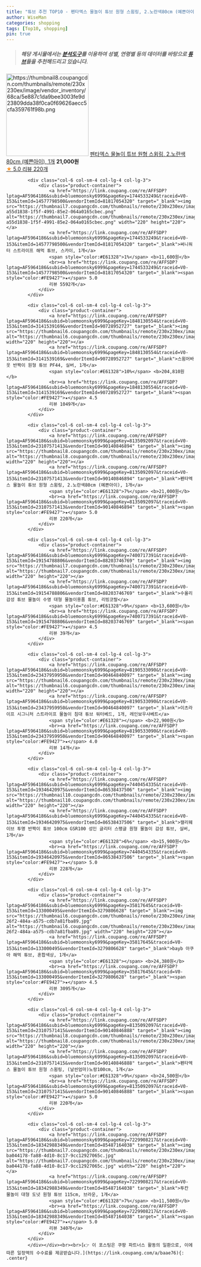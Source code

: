 ```yaml
---
title: "튜브 추천 TOP10 - 펜타엑스 물놀이 튜브 원형 스윔링, 2.노란색80cm (예쁜아이), 1개"
author: WiseMan
categories: shopping
tags: [Top10, shopping]
pin: true
---
```


> ##### 해당 게시물에서는 [**분석도구**](https://itemscout.io/)를 이용하여 **성별**, **연령별** 등의 데이터를 바탕으로 [**튜브**](https://link.coupang.com/a/baae76)들을 추천해드리고 있습니다.
<div class="container"><div class="row">
            <div class="col-6 col-sm-4 col-lg-4 col-lg-3">
                <div class="product-container">
                    <a href="https://link.coupang.com/re/AFFSDP?lptag=AF5964186&subid=bluemoonsky6999&pageKey=8135092097&traceid=V0-153&itemId=23107571413&vendorItemId=90140846894" target="_blank"><img src="https://thumbnail8.coupangcdn.com/thumbnails/remote/230x230ex/image/vendor_inventory/68ca/5e887c1da9bee3003fe9d23809dda38f0ca0f69626aecc5cfa359761f98b.png" alt="https://thumbnail8.coupangcdn.com/thumbnails/remote/230x230ex/image/vendor_inventory/68ca/5e887c1da9bee3003fe9d23809dda38f0ca0f69626aecc5cfa359761f98b.png" width="220" height="220"></a>
                    <a href="https://link.coupang.com/re/AFFSDP?lptag=AF5964186&subid=bluemoonsky6999&pageKey=8135092097&traceid=V0-153&itemId=23107571413&vendorItemId=90140846894" target="_blank">펜타엑스 물놀이 튜브 원형 스윔링, 2.노란색80cm (예쁜아이), 1개</a>
                    <span style="color:#E61328"></span> <b>21,000원</b>
                    <br><a href="https://link.coupang.com/re/AFFSDP?lptag=AF5964186&subid=bluemoonsky6999&pageKey=8135092097&traceid=V0-153&itemId=23107571413&vendorItemId=90140846894" target="_blank"><span style="color:#FE9427">★</span> 5.0
                    리뷰 220개</a>
                </div>
            </div>
            
            <div class="col-6 col-sm-4 col-lg-4 col-lg-3">
                <div class="product-container">
                    <a href="https://link.coupang.com/re/AFFSDP?lptag=AF5964186&subid=bluemoonsky6999&pageKey=1744533249&traceid=V0-153&itemId=14577798500&vendorItemId=81817054320" target="_blank"><img src="https://thumbnail7.coupangcdn.com/thumbnails/remote/230x230ex/image/retail/images/1334879953535472-a55d1838-1f5f-4991-85e2-064a0165cbec.png" alt="https://thumbnail7.coupangcdn.com/thumbnails/remote/230x230ex/image/retail/images/1334879953535472-a55d1838-1f5f-4991-85e2-064a0165cbec.png" width="220" height="220"></a>
                    <a href="https://link.coupang.com/re/AFFSDP?lptag=AF5964186&subid=bluemoonsky6999&pageKey=1744533249&traceid=V0-153&itemId=14577798500&vendorItemId=81817054320" target="_blank">써니워터 스트라이프 해먹 튜브, 스카이, 1개</a>
                    <span style="color:#E61328">1%</span> <b>11,600원</b>
                    <br><a href="https://link.coupang.com/re/AFFSDP?lptag=AF5964186&subid=bluemoonsky6999&pageKey=1744533249&traceid=V0-153&itemId=14577798500&vendorItemId=81817054320" target="_blank"><span style="color:#FE9427">★</span> 5.0
                    리뷰 5592개</a>
                </div>
            </div>
            
            <div class="col-6 col-sm-4 col-lg-4 col-lg-3">
                <div class="product-container">
                    <a href="https://link.coupang.com/re/AFFSDP?lptag=AF5964186&subid=bluemoonsky6999&pageKey=1848130554&traceid=V0-153&itemId=3141539169&vendorItemId=90728952727" target="_blank"><img src="https://thumbnail6.coupangcdn.com/thumbnails/remote/230x230ex/image/vendor_inventory/1364/32f87d8bb2d066353e04dc77850a6848473d6b4f1932adaccfe7499c9262.jpg" alt="https://thumbnail6.coupangcdn.com/thumbnails/remote/230x230ex/image/vendor_inventory/1364/32f87d8bb2d066353e04dc77850a6848473d6b4f1932adaccfe7499c9262.jpg" width="220" height="220"></a>
                    <a href="https://link.coupang.com/re/AFFSDP?lptag=AF5964186&subid=bluemoonsky6999&pageKey=1848130554&traceid=V0-153&itemId=3141539169&vendorItemId=90728952727" target="_blank">스윔어바웃 반짝이 원형 튜브 PF44, 실버, 1개</a>
                    <span style="color:#E61328">10%</span> <b>204,810원</b>
                    <br><a href="https://link.coupang.com/re/AFFSDP?lptag=AF5964186&subid=bluemoonsky6999&pageKey=1848130554&traceid=V0-153&itemId=3141539169&vendorItemId=90728952727" target="_blank"><span style="color:#FE9427">★</span> 4.5
                    리뷰 1049개</a>
                </div>
            </div>
            
            <div class="col-6 col-sm-4 col-lg-4 col-lg-3">
                <div class="product-container">
                    <a href="https://link.coupang.com/re/AFFSDP?lptag=AF5964186&subid=bluemoonsky6999&pageKey=8135092097&traceid=V0-153&itemId=23107571413&vendorItemId=90140846894" target="_blank"><img src="https://thumbnail8.coupangcdn.com/thumbnails/remote/230x230ex/image/vendor_inventory/68ca/5e887c1da9bee3003fe9d23809dda38f0ca0f69626aecc5cfa359761f98b.png" alt="https://thumbnail8.coupangcdn.com/thumbnails/remote/230x230ex/image/vendor_inventory/68ca/5e887c1da9bee3003fe9d23809dda38f0ca0f69626aecc5cfa359761f98b.png" width="220" height="220"></a>
                    <a href="https://link.coupang.com/re/AFFSDP?lptag=AF5964186&subid=bluemoonsky6999&pageKey=8135092097&traceid=V0-153&itemId=23107571413&vendorItemId=90140846894" target="_blank">펜타엑스 물놀이 튜브 원형 스윔링, 2.노란색80cm (예쁜아이), 1개</a>
                    <span style="color:#E61328">7%</span> <b>21,000원</b>
                    <br><a href="https://link.coupang.com/re/AFFSDP?lptag=AF5964186&subid=bluemoonsky6999&pageKey=8135092097&traceid=V0-153&itemId=23107571413&vendorItemId=90140846894" target="_blank"><span style="color:#FE9427">★</span> 5.0
                    리뷰 220개</a>
                </div>
            </div>
            
            <div class="col-6 col-sm-4 col-lg-4 col-lg-3">
                <div class="product-container">
                    <a href="https://link.coupang.com/re/AFFSDP?lptag=AF5964186&subid=bluemoonsky6999&pageKey=7400717391&traceid=V0-153&itemId=19154788806&vendorItemId=88203746769" target="_blank"><img src="https://thumbnail7.coupangcdn.com/thumbnails/remote/230x230ex/image/vendor_inventory/8d68/7bafc063817f32276b552a2cc1103f7f6a3744c7c2bc2f26b2fc30a68566.jpg" alt="https://thumbnail7.coupangcdn.com/thumbnails/remote/230x230ex/image/vendor_inventory/8d68/7bafc063817f32276b552a2cc1103f7f6a3744c7c2bc2f26b2fc30a68566.jpg" width="220" height="220"></a>
                    <a href="https://link.coupang.com/re/AFFSDP?lptag=AF5964186&subid=bluemoonsky6999&pageKey=7400717391&traceid=V0-153&itemId=19154788806&vendorItemId=88203746769" target="_blank">수올리 감성 튜브 물놀이 수영 대형 물놀이용품 튜브, 리빙코랄</a>
                    <span style="color:#E61328">9%</span> <b>13,600원</b>
                    <br><a href="https://link.coupang.com/re/AFFSDP?lptag=AF5964186&subid=bluemoonsky6999&pageKey=7400717391&traceid=V0-153&itemId=19154788806&vendorItemId=88203746769" target="_blank"><span style="color:#FE9427">★</span> 4.5
                    리뷰 39개</a>
                </div>
            </div>
            
            <div class="col-6 col-sm-4 col-lg-4 col-lg-3">
                <div class="product-container">
                    <a href="https://link.coupang.com/re/AFFSDP?lptag=AF5964186&subid=bluemoonsky6999&pageKey=8190533090&traceid=V0-153&itemId=23437959950&vendorItemId=90464840097" target="_blank"><img src="https://thumbnail6.coupangcdn.com/thumbnails/remote/230x230ex/image/vendor_inventory/cbf3/8cd9f79e03f6e3fc19b1edcc4ee4070b74769d9b633da589ce439a13016e.jpg" alt="https://thumbnail6.coupangcdn.com/thumbnails/remote/230x230ex/image/vendor_inventory/cbf3/8cd9f79e03f6e3fc19b1edcc4ee4070b74769d9b633da589ce439a13016e.jpg" width="220" height="220"></a>
                    <a href="https://link.coupang.com/re/AFFSDP?lptag=AF5964186&subid=bluemoonsky6999&pageKey=8190533090&traceid=V0-153&itemId=23437959950&vendorItemId=90464840097" target="_blank">이츠라이프 시그니처 스트라이프 물놀이 침대 튜브 워터베드, 1개, 레인보우샤베트</a>
                    <span style="color:#E61328"></span> <b>22,900원</b>
                    <br><a href="https://link.coupang.com/re/AFFSDP?lptag=AF5964186&subid=bluemoonsky6999&pageKey=8190533090&traceid=V0-153&itemId=23437959950&vendorItemId=90464840097" target="_blank"><span style="color:#FE9427">★</span> 4.0
                    리뷰 14개</a>
                </div>
            </div>
            
            <div class="col-6 col-sm-4 col-lg-4 col-lg-3">
                <div class="product-container">
                    <a href="https://link.coupang.com/re/AFFSDP?lptag=AF5964186&subid=bluemoonsky6999&pageKey=7440454335&traceid=V0-153&itemId=19346420975&vendorItemId=86538437506" target="_blank"><img src="https://thumbnail10.coupangcdn.com/thumbnails/remote/230x230ex/image/vendor_inventory/a817/f12faedb2b0ee134b3f97d7afb39560d725ba3f98d6050726ce0a7bb9a70.jpg" alt="https://thumbnail10.coupangcdn.com/thumbnails/remote/230x230ex/image/vendor_inventory/a817/f12faedb2b0ee134b3f97d7afb39560d725ba3f98d6050726ce0a7bb9a70.jpg" width="220" height="220"></a>
                    <a href="https://link.coupang.com/re/AFFSDP?lptag=AF5964186&subid=bluemoonsky6999&pageKey=7440454335&traceid=V0-153&itemId=19346420975&vendorItemId=86538437506" target="_blank">캘리웨이브 투명 반짝이 튜브 100cm GSR100 성인 글리터 스팽글 원형 물놀이 감성 튜브, 실버, 1개</a>
                    <span style="color:#E61328">6%</span> <b>15,900원</b>
                    <br><a href="https://link.coupang.com/re/AFFSDP?lptag=AF5964186&subid=bluemoonsky6999&pageKey=7440454335&traceid=V0-153&itemId=19346420975&vendorItemId=86538437506" target="_blank"><span style="color:#FE9427">★</span> 5.0
                    리뷰 228개</a>
                </div>
            </div>
            
            <div class="col-6 col-sm-4 col-lg-4 col-lg-3">
                <div class="product-container">
                    <a href="https://link.coupang.com/re/AFFSDP?lptag=AF5964186&subid=bluemoonsky6999&pageKey=35817645&traceid=V0-153&itemId=133000495&vendorItemId=3279806628" target="_blank"><img src="https://thumbnail6.coupangcdn.com/thumbnails/remote/230x230ex/image/retail/images/2017/09/08/13/6/a78108be-26f2-484a-a575-cdb7a81fba89.jpg" alt="https://thumbnail6.coupangcdn.com/thumbnails/remote/230x230ex/image/retail/images/2017/09/08/13/6/a78108be-26f2-484a-a575-cdb7a81fba89.jpg" width="220" height="220"></a>
                    <a href="https://link.coupang.com/re/AFFSDP?lptag=AF5964186&subid=bluemoonsky6999&pageKey=35817645&traceid=V0-153&itemId=133000495&vendorItemId=3279806628" target="_blank">bayb 아쿠아 해먹 튜브, 혼합색상, 1개</a>
                    <span style="color:#E61328"></span> <b>24,380원</b>
                    <br><a href="https://link.coupang.com/re/AFFSDP?lptag=AF5964186&subid=bluemoonsky6999&pageKey=35817645&traceid=V0-153&itemId=133000495&vendorItemId=3279806628" target="_blank"><span style="color:#FE9427">★</span> 4.5
                    리뷰 3095개</a>
                </div>
            </div>
            
            <div class="col-6 col-sm-4 col-lg-4 col-lg-3">
                <div class="product-container">
                    <a href="https://link.coupang.com/re/AFFSDP?lptag=AF5964186&subid=bluemoonsky6999&pageKey=8135092097&traceid=V0-153&itemId=23107571415&vendorItemId=90140846888" target="_blank"><img src="https://thumbnail8.coupangcdn.com/thumbnails/remote/230x230ex/image/vendor_inventory/7243/275e260dd9f2627ef779924ff221de97660359a2619a483bad44ef2e9eb2.png" alt="https://thumbnail8.coupangcdn.com/thumbnails/remote/230x230ex/image/vendor_inventory/7243/275e260dd9f2627ef779924ff221de97660359a2619a483bad44ef2e9eb2.png" width="220" height="220"></a>
                    <a href="https://link.coupang.com/re/AFFSDP?lptag=AF5964186&subid=bluemoonsky6999&pageKey=8135092097&traceid=V0-153&itemId=23107571415&vendorItemId=90140846888" target="_blank">펜타엑스 물놀이 튜브 원형 스윔링, (날씬엄마)노랑100cm, 1개</a>
                    <span style="color:#E61328">9%</span> <b>24,500원</b>
                    <br><a href="https://link.coupang.com/re/AFFSDP?lptag=AF5964186&subid=bluemoonsky6999&pageKey=8135092097&traceid=V0-153&itemId=23107571415&vendorItemId=90140846888" target="_blank"><span style="color:#FE9427">★</span> 5.0
                    리뷰 220개</a>
                </div>
            </div>
            
            <div class="col-6 col-sm-4 col-lg-4 col-lg-3">
                <div class="product-container">
                    <a href="https://link.coupang.com/re/AFFSDP?lptag=AF5964186&subid=bluemoonsky6999&pageKey=7229908217&traceid=V0-153&itemId=18342988349&vendorItemId=85487164038" target="_blank"><img src="https://thumbnail7.coupangcdn.com/thumbnails/remote/230x230ex/image/retail/images/6075425874590054-ba044178-fa88-4d10-8c17-9cc12927065c.jpg" alt="https://thumbnail7.coupangcdn.com/thumbnails/remote/230x230ex/image/retail/images/6075425874590054-ba044178-fa88-4d10-8c17-9cc12927065c.jpg" width="220" height="220"></a>
                    <a href="https://link.coupang.com/re/AFFSDP?lptag=AF5964186&subid=bluemoonsky6999&pageKey=7229908217&traceid=V0-153&itemId=18342988349&vendorItemId=85487164038" target="_blank">투칸 물놀이 대형 도넛 원형 튜브 115cm, 브라운, 1개</a>
                    <span style="color:#E61328">7%</span> <b>11,500원</b>
                    <br><a href="https://link.coupang.com/re/AFFSDP?lptag=AF5964186&subid=bluemoonsky6999&pageKey=7229908217&traceid=V0-153&itemId=18342988349&vendorItemId=85487164038" target="_blank"><span style="color:#FE9427">★</span> 5.0
                    리뷰 340개</a>
                </div>
            </div>
            </div></div><br><br>[👉 이 포스팅은 쿠팡 파트너스 활동의 일환으로, 이에 따른 일정액의 수수료를 제공받습니다.](https://link.coupang.com/a/baae76){: .center}